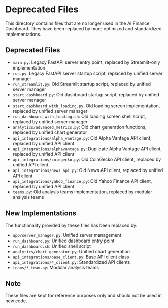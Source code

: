 # Deprecated Files

This directory contains files that are no longer used in the AI Finance Dashboard. They have been replaced by more optimized and standardized implementations.

## Deprecated Files

- `main.py`: Legacy FastAPI server entry point, replaced by Streamlit-only implementation
- `run.py`: Legacy FastAPI server startup script, replaced by unified server manager
- `run_streamlit.py`: Old Streamlit startup script, replaced by unified server manager
- `start_dashboard.py`: Old dashboard startup script, replaced by unified server manager
- `start_dashboard_with_loading.py`: Old loading screen implementation, replaced by unified server manager
- `run_dashboard_with_loading.sh`: Old loading screen shell script, replaced by unified server manager
- `analytics/advanced_metrics.py`: Old chart generation functions, replaced by unified chart generator
- `api_integrations/alpha_vantage.py`: Old Alpha Vantage API client, replaced by unified API client
- `api_integrations/alphavantage.py`: Duplicate Alpha Vantage API client, replaced by unified API client
- `api_integrations/coingecko.py`: Old CoinGecko API client, replaced by unified API client
- `api_integrations/news_api.py`: Old News API client, replaced by unified API client
- `api_integrations/yahoo_finance.py`: Old Yahoo Finance API client, replaced by unified API client
- `teams.py`: Old analysis teams implementation, replaced by modular analysis teams

## New Implementations

The functionality provided by these files has been replaced by:

- `app/server_manager.py`: Unified server management
- `run_dashboard.py`: Unified dashboard entry point
- `run_dashboard.sh`: Unified shell script
- `analytics/chart_generator.py`: Unified chart generation
- `api_integrations/base_client.py`: Base API client class
- `api_integrations/*_client.py`: Standardized API clients
- `teams/*_team.py`: Modular analysis teams

## Note

These files are kept for reference purposes only and should not be used in new code.
